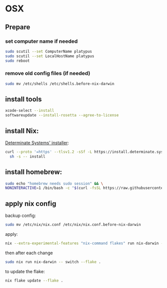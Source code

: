 # OSX

## Prepare

### set computer name if needed

```sh
sudo scutil --set ComputerName platypus
sudo scutil --set LocalHostName platypus
sudo reboot
```

### remove old config files (if needed)

```sh
sudo mv /etc/shells /etc/shells.before-nix-darwin
```


## install tools

```sh
xcode-select --install
softwareupdate --install-rosetta --agree-to-license
```

## install Nix:

[Determinate Systems' installer](https://github.com/DeterminateSystems/nix-installer?tab=readme-ov-file):

```sh
curl --proto '=https' --tlsv1.2 -sSf -L https://install.determinate.systems/nix | \
  sh -s -- install
```

## install homebrew:

```sh
sudo echo "homebrew needs sudo session" && \
NONINTERACTIVE=1 /bin/bash -c "$(curl -fsSL https://raw.githubusercontent.com/Homebrew/install/HEAD/install.sh)"
```


## apply nix config

backup config:

```sh
sudo mv /etc/nix/nix.conf /etc/nix/nix.conf.before-nix-darwin
```

apply:

```sh
nix --extra-experimental-features "nix-command flakes" run nix-darwin -- switch --flake .
```

then after each change

```sh
sudo nix run nix-darwin -- switch --flake .
```

to update the flake:

```sh
nix flake update --flake .
```
